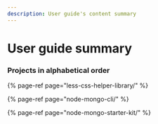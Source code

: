 ```yaml
---
description: User guide's content summary
---
```


# User guide summary

### Projects in alphabetical order

{% page-ref page="less-css-helper-library/" %}

{% page-ref page="node-mongo-cli/" %}

{% page-ref page="node-mongo-starter-kit/" %}




